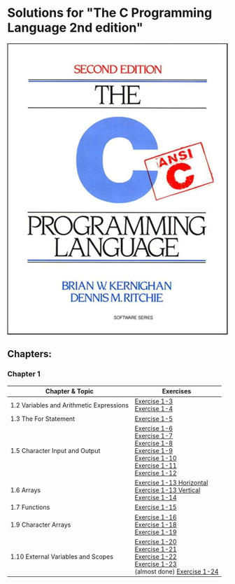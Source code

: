 # Solutions for  "The C Programming Language 2nd edition"

![book](Images/book.jpg)
## Chapters:

### Chapter 1

| Chapter & Topic                          | Exercises                                                                                                                                                                                                                                                            |
| ---------------------------------------- | -------------------------------------------------------------------------------------------------------------------------------------------------------------------------------------------------------------------------------------------------------------------- |
| 1.2 Variables and Arithmetic Expressions | [Exercise 1-3](Chapter%201/1.3.c)<br>[Exercise 1-4](Chapter%201/1.4.c)                                                                                                                                                                                               |
| 1.3 The For Statement                    | [Exercise 1-5](Chapter%201/1.5.c)                                                                                                                                                                                                                                    |
| 1.5 Character Input and Output           | [Exercise 1-6](Chapter%201/1.6.c)<br>[Exercise 1-7](Chapter%201/1.7.c)<br>[Exercise 1-8](Chapter%201/1.8.c)<br>[Exercise 1-9](Chapter%201/1.9.c)<br>[Exercise 1-10](Chapter%201/1.10.c)<br>[Exercise 1-11](Chapter%201/1.1.c)<br>[Exercise 1-12](Chapter%201/1.12.c) |
| 1.6 Arrays                               | [Exercise 1-13 Horizontal](Chapter%201/1.13.h.c)<br>[Exercise 1-13 Vertical](Chapter%201/1.13.v.c)<br>[Exercise 1-14](Chapter%201/1.14.c)                                                                                                                            |
| 1.7 Functions                            | [Exercise 1-15](Chapter%201/1.15.c)                                                                                                                                                                                                                                  |
| 1.9 Character Arrays                     | [Exercise 1-16](Chapter%201/1.16.c)<br>[Exercise 1-18](Chapter%201/1.18.c)<br>[Exercise 1-19](Chapter%201/1.19.c)                                                                                                                                                    |
| 1.10 External Variables and Scopes       | [Exercise 1-20](Chapter%201/1.20.c)<br>[Exercise 1-21](Chapter%201/1.21.c)<br>[Exercise 1-22](Chapter%201/1.22.c)<br>[Exercise 1-23](Chapter%201/1.23.c)<br>(almost done) [Exercise 1-24](Chapter%201/1.24.c)                                                        |

